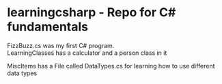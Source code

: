 # learningcsharp - Repo for C# fundamentals

FizzBuzz.cs was my first C# program.  
LearningClasses has a calculator and a person class in it 

MiscItems has a File called DataTypes.cs for learning how to use different data types